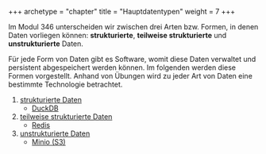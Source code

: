 +++
archetype = "chapter"
title = "Hauptdatentypen"
weight = 7
+++

Im Modul 346 unterscheiden wir zwischen drei Arten bzw. Formen, in denen Daten
vorliegen können: **strukturierte**, **teilweise strukturierte** und
**unstrukturierte** Daten.

Für jede Form von Daten gibt es Software, womit diese Daten verwaltet und
persistent abgespeichert werden können. Im folgenden werden diese Formen
vorgestellt. Anhand von Übungen wird zu jeder Art von Daten eine bestimmte
Technologie betrachtet.

1. [strukturierte Daten](/hauptdatentypen/strukturierte/)
    - [DuckDB](/hauptdatentypen/strukturierte/duckdb)
2. [teilweise strukturierte Daten](/hauptdatentypen/teilweise-strukturierte/)
    - [Redis](/hauptdatentypen/teilweise-strukturierte/redis)
3. [unstrukturierte Daten](/hauptdatentypen/unstrukturierte)
    - [Minio (S3)](/hauptdatentypen/unstrukturierte/minio)

